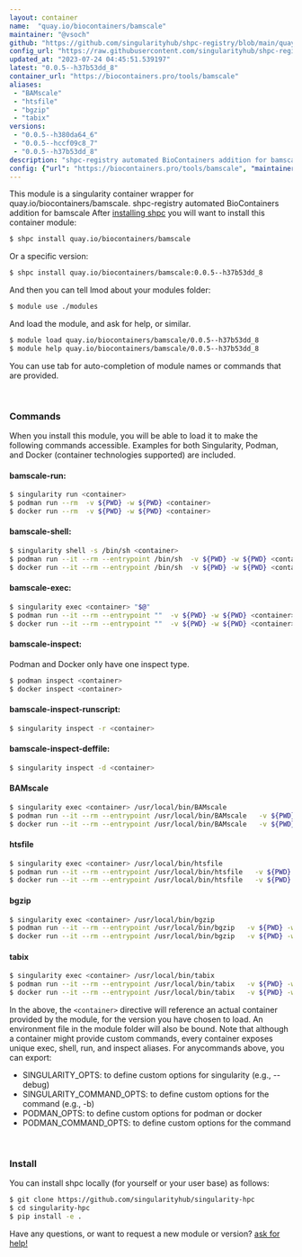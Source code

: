 ```yaml
---
layout: container
name:  "quay.io/biocontainers/bamscale"
maintainer: "@vsoch"
github: "https://github.com/singularityhub/shpc-registry/blob/main/quay.io/biocontainers/bamscale/container.yaml"
config_url: "https://raw.githubusercontent.com/singularityhub/shpc-registry/main/quay.io/biocontainers/bamscale/container.yaml"
updated_at: "2023-07-24 04:45:51.539197"
latest: "0.0.5--h37b53dd_8"
container_url: "https://biocontainers.pro/tools/bamscale"
aliases:
 - "BAMscale"
 - "htsfile"
 - "bgzip"
 - "tabix"
versions:
 - "0.0.5--h380da64_6"
 - "0.0.5--hccf09c8_7"
 - "0.0.5--h37b53dd_8"
description: "shpc-registry automated BioContainers addition for bamscale"
config: {"url": "https://biocontainers.pro/tools/bamscale", "maintainer": "@vsoch", "description": "shpc-registry automated BioContainers addition for bamscale", "latest": {"0.0.5--h37b53dd_8": "sha256:0d9ec955ba1e5e41642506969bfec3da0243532daa1bb5acd09377dc422910db"}, "tags": {"0.0.5--h380da64_6": "sha256:980935848ed8757eccb5ffe7b6de82221b5516a53b8ecddac1dc99198f0ec45f", "0.0.5--hccf09c8_7": "sha256:7fdce2144d3c8ebf6946596760f4d47ef0b73a6892ba08d262eab4b0b518573e", "0.0.5--h37b53dd_8": "sha256:0d9ec955ba1e5e41642506969bfec3da0243532daa1bb5acd09377dc422910db"}, "docker": "quay.io/biocontainers/bamscale", "aliases": {"BAMscale": "/usr/local/bin/BAMscale", "htsfile": "/usr/local/bin/htsfile", "bgzip": "/usr/local/bin/bgzip", "tabix": "/usr/local/bin/tabix"}}
---
```


This module is a singularity container wrapper for quay.io/biocontainers/bamscale.
shpc-registry automated BioContainers addition for bamscale
After [installing shpc](#install) you will want to install this container module:


```bash
$ shpc install quay.io/biocontainers/bamscale
```

Or a specific version:

```bash
$ shpc install quay.io/biocontainers/bamscale:0.0.5--h37b53dd_8
```

And then you can tell lmod about your modules folder:

```bash
$ module use ./modules
```

And load the module, and ask for help, or similar.

```bash
$ module load quay.io/biocontainers/bamscale/0.0.5--h37b53dd_8
$ module help quay.io/biocontainers/bamscale/0.0.5--h37b53dd_8
```

You can use tab for auto-completion of module names or commands that are provided.

<br>

### Commands

When you install this module, you will be able to load it to make the following commands accessible.
Examples for both Singularity, Podman, and Docker (container technologies supported) are included.

#### bamscale-run:

```bash
$ singularity run <container>
$ podman run --rm  -v ${PWD} -w ${PWD} <container>
$ docker run --rm  -v ${PWD} -w ${PWD} <container>
```

#### bamscale-shell:

```bash
$ singularity shell -s /bin/sh <container>
$ podman run --it --rm --entrypoint /bin/sh  -v ${PWD} -w ${PWD} <container>
$ docker run --it --rm --entrypoint /bin/sh  -v ${PWD} -w ${PWD} <container>
```

#### bamscale-exec:

```bash
$ singularity exec <container> "$@"
$ podman run --it --rm --entrypoint ""  -v ${PWD} -w ${PWD} <container> "$@"
$ docker run --it --rm --entrypoint ""  -v ${PWD} -w ${PWD} <container> "$@"
```

#### bamscale-inspect:

Podman and Docker only have one inspect type.

```bash
$ podman inspect <container>
$ docker inspect <container>
```

#### bamscale-inspect-runscript:

```bash
$ singularity inspect -r <container>
```

#### bamscale-inspect-deffile:

```bash
$ singularity inspect -d <container>
```


#### BAMscale

```bash
$ singularity exec <container> /usr/local/bin/BAMscale
$ podman run --it --rm --entrypoint /usr/local/bin/BAMscale   -v ${PWD} -w ${PWD} <container> -c " $@"
$ docker run --it --rm --entrypoint /usr/local/bin/BAMscale   -v ${PWD} -w ${PWD} <container> -c " $@"
```


#### htsfile

```bash
$ singularity exec <container> /usr/local/bin/htsfile
$ podman run --it --rm --entrypoint /usr/local/bin/htsfile   -v ${PWD} -w ${PWD} <container> -c " $@"
$ docker run --it --rm --entrypoint /usr/local/bin/htsfile   -v ${PWD} -w ${PWD} <container> -c " $@"
```


#### bgzip

```bash
$ singularity exec <container> /usr/local/bin/bgzip
$ podman run --it --rm --entrypoint /usr/local/bin/bgzip   -v ${PWD} -w ${PWD} <container> -c " $@"
$ docker run --it --rm --entrypoint /usr/local/bin/bgzip   -v ${PWD} -w ${PWD} <container> -c " $@"
```


#### tabix

```bash
$ singularity exec <container> /usr/local/bin/tabix
$ podman run --it --rm --entrypoint /usr/local/bin/tabix   -v ${PWD} -w ${PWD} <container> -c " $@"
$ docker run --it --rm --entrypoint /usr/local/bin/tabix   -v ${PWD} -w ${PWD} <container> -c " $@"
```



In the above, the `<container>` directive will reference an actual container provided
by the module, for the version you have chosen to load. An environment file in the
module folder will also be bound. Note that although a container
might provide custom commands, every container exposes unique exec, shell, run, and
inspect aliases. For anycommands above, you can export:

 - SINGULARITY_OPTS: to define custom options for singularity (e.g., --debug)
 - SINGULARITY_COMMAND_OPTS: to define custom options for the command (e.g., -b)
 - PODMAN_OPTS: to define custom options for podman or docker
 - PODMAN_COMMAND_OPTS: to define custom options for the command

<br>

### Install

You can install shpc locally (for yourself or your user base) as follows:

```bash
$ git clone https://github.com/singularityhub/singularity-hpc
$ cd singularity-hpc
$ pip install -e .
```

Have any questions, or want to request a new module or version? [ask for help!](https://github.com/singularityhub/singularity-hpc/issues)